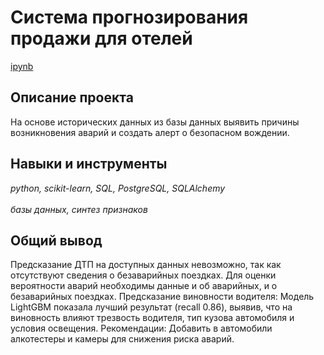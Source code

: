 # Система прогнозирования продажи для отелей

[ipynb](p14_portfolio.ipynb)

## Описание проекта

На основе исторических данных из базы данных выявить причины возникновения аварий и создать алерт о безопасном вождении.

## Навыки и инструменты
*python, scikit-learn, SQL, PostgreSQL, SQLAlchemy* <br><br> *базы данных, синтез признаков*

## Общий вывод

Предсказание ДТП на доступных данных невозможно, так как отсутствуют сведения о безаварийных поездках. Для оценки вероятности аварий необходимы данные и об аварийных, и о безаварийных поездках.
Предсказание виновности водителя: Модель LightGBM показала лучший результат (recall 0.86), выявив, что на виновность влияют трезвость водителя, тип кузова автомобиля и условия освещения.
Рекомендации: Добавить в автомобили алкотестеры и камеры для снижения риска аварий.


